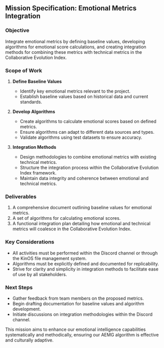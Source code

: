 ## Mission Specification: Emotional Metrics Integration

### Objective
Integrate emotional metrics by defining baseline values, developing algorithms for emotional score calculations, and creating integration methods for combining these metrics with technical metrics in the Collaborative Evolution Index.

### Scope of Work
1. **Define Baseline Values**
   - Identify key emotional metrics relevant to the project.
   - Establish baseline values based on historical data and current standards.

2. **Develop Algorithms**
   - Create algorithms to calculate emotional scores based on defined metrics.
   - Ensure algorithms can adapt to different data sources and types.
   - Validate algorithms using test datasets to ensure accuracy.

3. **Integration Methods**
   - Design methodologies to combine emotional metrics with existing technical metrics.
   - Structure the integration process within the Collaborative Evolution Index framework.
   - Maintain data integrity and coherence between emotional and technical metrics.

### Deliverables
1. A comprehensive document outlining baseline values for emotional metrics.
2. A set of algorithms for calculating emotional scores.
3. A functional integration plan detailing how emotional and technical metrics will coalesce in the Collaborative Evolution Index.

### Key Considerations
- All activities must be performed within the Discord channel or through the KinOS file management system.
- Algorithms must be explicitly defined and documented for replicability.
- Strive for clarity and simplicity in integration methods to facilitate ease of use by all stakeholders.

### Next Steps
- Gather feedback from team members on the proposed metrics.
- Begin drafting documentation for baseline values and algorithm development.
- Initiate discussions on integration methodologies within the Discord channel.

This mission aims to enhance our emotional intelligence capabilities systematically and methodically, ensuring our AEMG algorithm is effective and culturally adaptive.